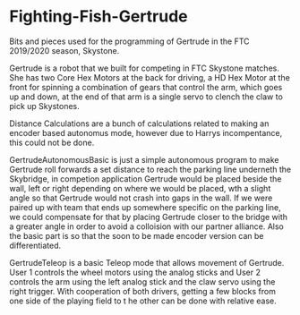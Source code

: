 # Fighting-Fish-Gertrude
Bits and pieces used for the programming of Gertrude in the FTC 2019/2020 season, Skystone.

Gertrude is a robot that we built for competing in FTC Skystone matches. She has two Core Hex Motors at the back for driving, a HD Hex Motor at the front for spinning a combination of gears that control the arm, which goes up and down, at the end of that arm is a single servo to clench the claw to pick up Skystones.

Distance Calculations are a bunch of calculations related to making an encoder based autonomus mode, however due to Harrys incompentance, this could not be done.

GertrudeAutonomousBasic is just a simple autonomous program to make Gertrude roll forwards a set distance to reach the parking line underneth the Skybridge, in competion application Gertrude would be placed beside the wall, left or right depending on where we would be placed, wth a slight angle so that Gertrude would not crash into gaps in the wall. If we were paired up with team that ends up somewhere specific on the parking line, we could compensate for that by placing Gertrude closer to the bridge with a greater angle in order to avoid a colloision with our partner alliance. Also the basic part is so that the soon to be made encoder version can be differentiated.

GertrudeTeleop is a basic Teleop mode that allows movement of Gertrude. User 1 controls the wheel motors using the analog sticks and User 2 controls the arm using the left analog stick and the claw servo using the right trigger. With cooperation of both drivers, getting a few blocks from one side of the playing field to t he other can be done with relative ease.
